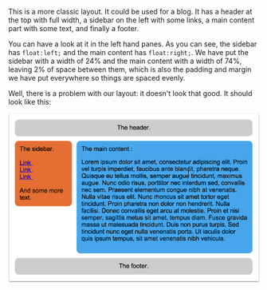 This is a more classic layout. It could be used for a blog. It has a header at the top with full width, a sidebar on the left with some links, a main content part with some text, and finally a footer.

You can have a look at it in the left hand panes. As you can see, the sidebar has `float:left;` and the main content has `float:right;`. We have put the sidebar with a width of 24% and the main content with a width of 74%, leaving 2% of space between them, which is also the padding and margin we have put everywhere so things are spaced evenly.

Well, there is a problem with our layout: it doesn't look that good. It should look like this:

![](.guides/img/good-layout.png)